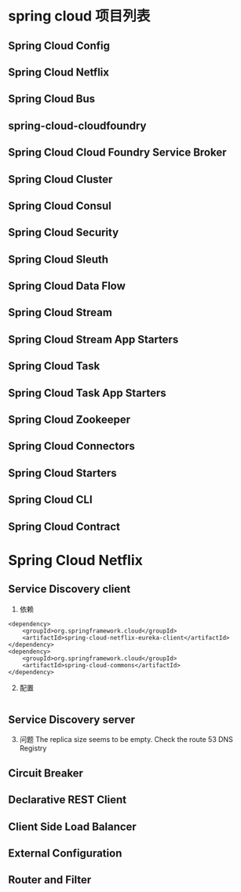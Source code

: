 # spring cloud 项目列表
##  Spring Cloud Config
##  Spring Cloud Netflix
##  Spring Cloud Bus
##  spring-cloud-cloudfoundry
##  Spring Cloud Cloud Foundry Service Broker
##  Spring Cloud Cluster
##  Spring Cloud Consul
##  Spring Cloud Security
##  Spring Cloud Sleuth
##  Spring Cloud Data Flow
##  Spring Cloud Stream
##  Spring Cloud Stream App Starters
##  Spring Cloud Task
##  Spring Cloud Task App Starters
##  Spring Cloud Zookeeper
##  Spring Cloud Connectors
##  Spring Cloud Starters
##  Spring Cloud CLI
##  Spring Cloud Contract

#   Spring Cloud Netflix
##  Service Discovery client
1.  依赖
```
<dependency>
    <groupId>org.springframework.cloud</groupId>
    <artifactId>spring-cloud-netflix-eureka-client</artifactId>
</dependency>
<dependency>
    <groupId>org.springframework.cloud</groupId>
    <artifactId>spring-cloud-commons</artifactId>
</dependency>
```
2.  配置
```

```
##  Service Discovery server

3.  问题
The replica size seems to be empty. Check the route 53 DNS Registry
>
##  Circuit Breaker
##  Declarative REST Client
##  Client Side Load Balancer
##  External Configuration
##  Router and Filter

